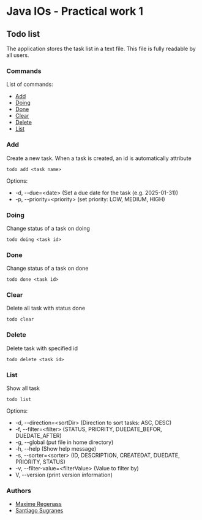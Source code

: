 # Java IOs - Practical work 1

## Todo list
The application stores the task list in a text file. This file is fully readable by all users.

### Commands

List of commands:

- [Add](#add)
- [Doing](#doing)
- [Done](#done)
- [Clear](#clear)
- [Delete](#delete)
- [List](#list)


### Add
Create a new task. When a task is created, an id is automatically attribute

``todo add <task name>``

Options:

- -d, --due=\<date> (Set a due date for the task (e.g. 2025-01-31))
- -p, --priority=\<priority> (set priority: LOW, MEDIUM, HIGH)

### Doing
Change status of a task on doing

``todo doing <task id>``

### Done
Change status of a task on done 

``todo done <task id>``

### Clear
Delete all task with status done

``todo clear``

### Delete
Delete task with specified id

``todo delete <task id>``


### List
Show all task

``todo list``

Options:

- -d, --direction=\<sortDir> (Direction to sort tasks: ASC, DESC) 
- -f, --filter=\<filter> (STATUS, PRIORITY, DUEDATE_BEFOR, DUEDATE_AFTER)
- -g, --global (put file in home directory)
- -h, --help (Show help message)
- -s, --sorter=\<sorter> (ID, DESCRIPTION, CREATEDAT, DUEDATE, PRIORITY, STATUS)
- -v, --filter-value=\<filterValue> (Value to filter by)
- V, --version (print version information)

### Authors

- [Maxime Regenass](https://github.com/maxregenassPro)
- [Santiago Sugranes](https://github.com/santettebtw)
